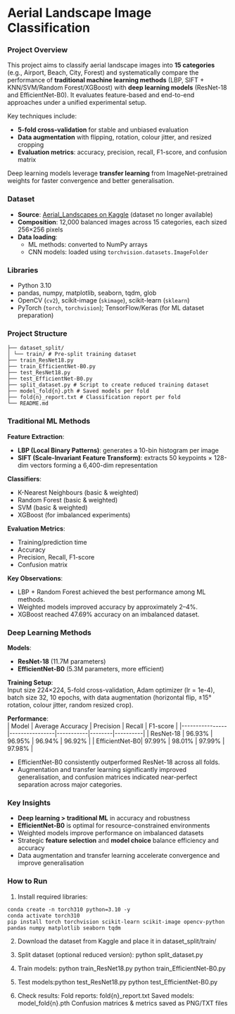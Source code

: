 # Aerial Landscape Image Classification

### Project Overview
This project aims to classify aerial landscape images into **15 categories** (e.g., Airport, Beach, City, Forest) and systematically compare the performance of **traditional machine learning methods** (LBP, SIFT + KNN/SVM/Random Forest/XGBoost) with **deep learning models** (ResNet-18 and EfficientNet-B0).
It evaluates feature-based and end-to-end approaches under a unified experimental setup.

Key techniques include:  
- **5-fold cross-validation** for stable and unbiased evaluation
- **Data augmentation** with flipping, rotation, colour jitter, and resized cropping
- **Evaluation metrics**: accuracy, precision, recall, F1-score, and confusion matrix

Deep learning models leverage **transfer learning** from ImageNet-pretrained weights for faster convergence and better generalisation.  



### Dataset
- **Source**: [Aerial_Landscapes on Kaggle](https://www.kaggle.com/datasets/balraj98/aerial-landscapes)  (dataset no longer available)
- **Composition**: 12,000 balanced images across 15 categories, each sized 256×256 pixels
- **Data loading**:  
  - ML methods: converted to NumPy arrays
  - CNN models: loaded using `torchvision.datasets.ImageFolder`  



### Libraries
- Python 3.10
- pandas, numpy, matplotlib, seaborn, tqdm, glob  
- OpenCV (`cv2`), scikit-image (`skimage`), scikit-learn (`sklearn`)  
- PyTorch (`torch`, `torchvision`); TensorFlow/Keras (for ML dataset preparation)



### Project Structure
```
├── dataset_split/
│ └── train/ # Pre-split training dataset
├── train_ResNet18.py
├── train_EfficientNet-B0.py
├── test_ResNet18.py
├── test_EfficientNet-B0.py
├── split_dataset.py # Script to create reduced training dataset
├── model_fold{n}.pth # Saved models per fold
├── fold{n}_report.txt # Classification report per fold
└── README.md
```




### Traditional ML Methods
**Feature Extraction**:  
- **LBP (Local Binary Patterns)**: generates a 10-bin histogram per image
- **SIFT (Scale-Invariant Feature Transform)**: extracts 50 keypoints × 128-dim vectors forming a 6,400-dim representation

**Classifiers**:  
- K-Nearest Neighbours (basic & weighted)  
- Random Forest (basic & weighted)  
- SVM (basic & weighted)  
- XGBoost (for imbalanced experiments)  

**Evaluation Metrics**:  
- Training/prediction time  
- Accuracy  
- Precision, Recall, F1-score  
- Confusion matrix  

**Key Observations**:  
- LBP + Random Forest achieved the best performance among ML methods.
- Weighted models improved accuracy by approximately 2–4%.
- XGBoost reached 47.69% accuracy on an imbalanced dataset.


### Deep Learning Methods
**Models**:  
- **ResNet-18** (11.7M parameters)  
- **EfficientNet-B0** (5.3M parameters, more efficient)  

**Training Setup**:  
Input size 224×224, 5-fold cross-validation, Adam optimizer (lr = 1e-4), batch size 32, 10 epochs,
with data augmentation (horizontal flip, ±15° rotation, colour jitter, random resized crop).

**Performance**:  
| Model          | Average Accuracy | Precision | Recall | F1-score |
|----------------|----------------|-----------|--------|----------|
| ResNet-18      | 96.93%         | 96.95%    | 96.94% | 96.92%   |
| EfficientNet-B0| 97.99%         | 98.01%    | 97.99% | 97.98%   |

- EfficientNet-B0 consistently outperformed ResNet-18 across all folds.
- Augmentation and transfer learning significantly improved generalisation, and confusion matrices indicated near-perfect separation across major categories.



### Key Insights
- **Deep learning > traditional ML** in accuracy and robustness  
- **EfficientNet-B0** is optimal for resource-constrained environments  
- Weighted models improve performance on imbalanced datasets  
- Strategic **feature selection** and **model choice** balance efficiency and accuracy  
- Data augmentation and transfer learning accelerate convergence and improve generalisation  



### How to Run
1. Install required libraries:  
```
conda create -n torch310 python=3.10 -y
conda activate torch310
pip install torch torchvision scikit-learn scikit-image opencv-python pandas numpy matplotlib seaborn tqdm
```

2. Download the dataset from Kaggle and place it in dataset_split/train/
3. Split dataset (optional reduced version): python split_dataset.py
4. Train models:  python train_ResNet18.py    python train_EfficientNet-B0.py
5. Test models:python test_ResNet18.py
python test_EfficientNet-B0.py

6. Check results:
  Fold reports: fold{n}_report.txt
  Saved models: model_fold{n}.pth
  Confusion matrices & metrics saved as PNG/TXT files
